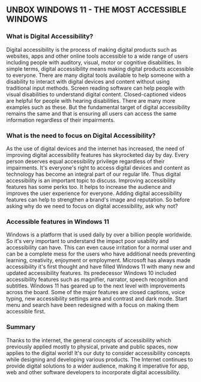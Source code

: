 ## UNBOX WINDOWS 11 - THE MOST ACCESSIBLE WINDOWS





### What is Digital Accessibility?

Digital accessibility is the process of making digital products such as websites, apps and other online tools accessible to a wide range of users including people with auditory, visual, motor or cognitive disabilities. In simple terms, digital accessibility means making digital products accessible to everyone.
There are many digital tools available to help someone with a disability to interact with digital devices and content without using traditional input methods. Screen reading software can help people with visual disabilities to understand digital content. Closed-captioned videos are helpful for people with hearing disabilities. There are many more examples such as these. But the fundamental target of digital accessibility remains the same and that is ensuring all users can access the same information regardless of their impairments.

### What is the need to focus on Digital Accessibility?

As the use of digital devices and the internet has increased, the need of improving digital accessibility features has skyrocketed day by day. Every person deserves equal accessibility privilege regardless of their impairments. It's everyone's right to access digital devices and content as technology has become an integral part of our regular life. Thus digital accessibility is an important topic to discuss. 
Improving accessibility features has some perks too. It helps to increase the audience and improves the user experience for everyone. Adding digital accessibility features can help to strengthen a brand's image and reputation. So before asking why do we need to focus on digital accessibility, ask why not?

### Accessible features in Windows 11

Windows is a platform that is used daily by over a billion people worldwide. So it's very important to understand the impact poor usability and accessibility can have. This can even cause irritation for a normal user and can be a complete mess for the users who have additional needs preventing learning, creativity, enjoyment or employment. Microsoft has always made accessibility it's first thought and have filled Windows 11 with many new and updated accessibility features. Its predecessor Windows 10 included accessibility features such as magnifier, narrator, speech recognition and subtitles. Windows 11 has geared up to the next level with improvements across the board. Some of the major features are closed captions, voice typing, new accessibility settings area and contrast and dark mode. Start menu and search have been redesigned with a focus on making them accessible first.

### Summary

Thanks to the internet, the general concepts of accessibility which previously applied mostly to physical, private and public spaces, now applies to the digital world! It's our duty to consider accessibility concepts while designing and developing various products. The Internet continues to provide digital solutions to a wider audience, making it imperative for app, web and other software developers to incorporate digital accessibility.
